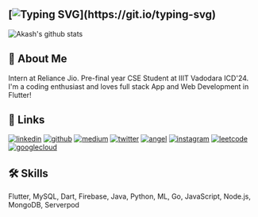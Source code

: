 [![Typing SVG](https://readme-typing-svg.demolab.com?font=&size=35&pause=5000&width=500&lines=Hi%F0%9F%91%8B%2C+I'm+Akash+Mishra!)](https://git.io/typing-svg)
---
<!--
![Akash's github stats](https://github-readme-stats.vercel.app/api?username=akashmishra242&show_icons=true&theme=react)
![Akash's github stats](https://github-readme-stats.vercel.app/api?username=akashmishra242&show_icons=true&theme=dark)
![Akash's github stats](https://github-readme-stats.vercel.app/api?username=akashmishra242&show_icons=true&theme=radical)
![Akash's github stats](https://github-readme-stats.vercel.app/api?username=akashmishra242&show_icons=true&theme=merko)
![Akash's github stats](https://github-readme-stats.vercel.app/api?username=akashmishra242&show_icons=true&theme=gruvbox)
![Akash's github stats](https://github-readme-stats.vercel.app/api?username=akashmishra242&show_icons=true&theme=tokyonight)
![Akash's github stats](https://github-readme-stats.vercel.app/api?username=akashmishra242&show_icons=true&theme=onedark)
![Akash's github stats](https://github-readme-stats.vercel.app/api?username=akashmishra242&show_icons=true&theme=cobalt)
![Akash's github stats](https://github-readme-stats.vercel.app/api?username=akashmishra242&show_icons=true&theme=synthwave)
![Akash's github stats](https://github-readme-stats.vercel.app/api?username=akashmishra242&show_icons=true&theme=highcontrast)
![Akash's github stats](https://github-readme-stats.vercel.app/api?username=akashmishra242&show_icons=true&theme=dracula)
![Akash's github stats](https://github-readme-stats.vercel.app/api?username=akashmishra242&show_icons=true&theme=react)
-->
![Akash's github stats](https://github-readme-stats.vercel.app/api?username=akashmishra242&show_icons=true&theme=dracula)
## 🚀 About Me
Intern at Reliance Jio. Pre-final year CSE Student at IIIT Vadodara ICD'24. I'm a coding enthusiast and loves full stack App and Web Development in Flutter!


## 🔗 Links
[![linkedin](https://img.shields.io/badge/linkedin-0A66C2?style=for-the-badge&logo=linkedin&logoColor=white)](https://www.linkedin.com/in/akash-mishra09/)
[![github](https://img.shields.io/badge/github-333?style=for-the-badge&logo=github&logoColor=white)](https://github.com/akashmishra242/)
[![medium](https://img.shields.io/badge/medium-fff?style=for-the-badge&logo=medium&logoColor=black)](https://medium.com/@akash-mishra/)
[![twitter](https://img.shields.io/badge/twitter-00acee?style=for-the-badge&logo=twitter&logoColor=white)](https://twitter.com/mishra_akash242)
[![angel](https://img.shields.io/badge/angellist-white?style=for-the-badge&logo=angellist&logoColor=black)](https://angel.co/u/akash-mishra09)
[![instagram](https://img.shields.io/badge/instagram-E1306C?style=for-the-badge&logo=instagram&logoColor=white)](https://www.instagram.com/misha_akash/)
[![leetcode](https://img.shields.io/badge/leetcode-yellowgreen?style=for-the-badge&logo=leetcode&logoColor=white)](https://leetcode.com/Akash242/)
[![googlecloud](https://img.shields.io/badge/googlecloud-DB4437?style=for-the-badge&logo=googlecloud&logoColor=white)](https://www.cloudskillsboost.google/public_profiles/d6728647-23f6-49cb-b385-b8e54be1e4f8)
<!--[![youtube](https://img.shields.io/badge/youtube-ff0000?style=for-the-badge&logo=youtube&logoColor=white)](https://www.youtube.com/channel/UC-1kzHtwBY8n0TY5NhYxNaw)
(https://www.cloudskillsboost.google/public_profiles/d6728647-23f6-49cb-b385-b8e54be1e4f8)

[![portfolio](https://img.shields.io/badge/my_portfolio-000?style=for-the-badge&logo=ko-fi&logoColor=white)]()-->


## 🛠 Skills
Flutter, MySQL, Dart, Firebase, Java, Python, ML, Go, JavaScript, Node.js, MongoDB, Serverpod

<!--
**akashmishra242/akashmishra242** is a ✨ _special_ ✨ repository because its `README.md` (this file) appears on your GitHub profile.

Here are some ideas to get you started:

- 🔭 I’m currently working on ...
- 🌱 I’m currently learning ...
- 👯 I’m looking to collaborate on ...
- 🤔 I’m looking for help with ...
- 💬 Ask me about ...
- 📫 How to reach me: ...
- 😄 Pronouns: ...
- ⚡ Fun fact: ...
-->
